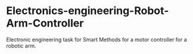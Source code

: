 # Electronics-engineering-Robot-Arm-Controller
Electronic engineering task for Smart Methods for a motor controller for a robotic arm.

